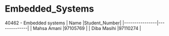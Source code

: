 # Embedded_Systems

40462 - Embedded systems
| Name	         |Student_Number|
|----------------|--------------|
| Mahsa Amani	   |97105769      |
| Diba Masihi |97110274      |
